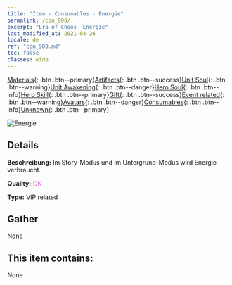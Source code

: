 ```yaml
---
title: "Item - Consumables - Energie"
permalink: /con_900/
excerpt: "Era of Chaos  Energie"
last_modified_at: 2021-04-26
locale: de
ref: "con_900.md"
toc: false
classes: wide
---
```

 [Materials](/ItemsDE/){: .btn .btn--primary}[Artifacts](/ItemsDE/Artifacts/){: .btn .btn--success}[Unit Soul](/ItemsDE/UnitSoul/){: .btn .btn--warning}[Unit Awakening](/ItemsDE/UnitAwakening/){: .btn .btn--danger}[Hero Soul](/ItemsDE/HeroSoul/){: .btn .btn--info}[Hero Skill](/ItemsDE/HeroSkill/){: .btn .btn--primary}[Gift](/ItemsDE/Gift/){: .btn .btn--success}[Event related](/ItemsDE/Events/){: .btn .btn--warning}[Avatars](/ItemsDE/Avatars/){: .btn .btn--danger}[Consumables](/ItemsDE/Consumables/){: .btn .btn--info}[Unknown](/ItemsDE/Unknown/){: .btn .btn--primary}

 ![Energie](/images/t/i_104.png)

## Details
 **Beschreibung:** Im Story-Modus und im Untergrund-Modus wird Energie verbraucht.

 **Quality:** <span style="color: #DA70D6">OK</span>

 **Type:** VIP related

## Gather

  None

## This item contains:

  None

